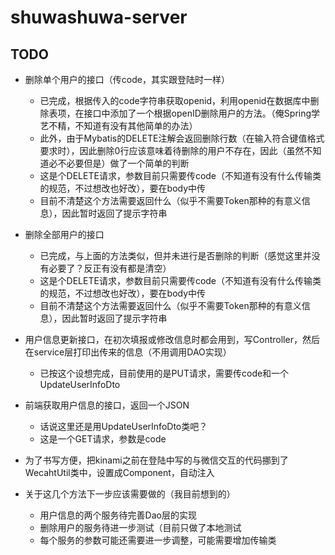 # shuwashuwa-server

## TODO
- 删除单个用户的接口（传code，其实跟登陆时一样）
    - 已完成，根据传入的code字符串获取openid，利用openid在数据库中删除表项，在接口中添加了一个根据openID删除用户的方法。（俺Spring学艺不精，不知道有没有其他简单的办法）
    - 此外，由于Mybatis的DELETE注解会返回删除行数（在输入符合键值格式要求时），因此删除0行应该意味着待删除的用户不存在，因此（虽然不知道必不必要但是）做了一个简单的判断
    - 这是个DELETE请求，参数目前只需要传code（不知道有没有什么传输类的规范，不过想改也好改），要在body中传
    - 目前不清楚这个方法需要返回什么（似乎不需要Token那种的有意义信息），因此暂时返回了提示字符串
    
- 删除全部用户的接口
    - 已完成，与上面的方法类似，但并未进行是否删除的判断（感觉这里并没有必要了？反正有没有都是清空）
    - 这是个DELETE请求，参数目前只需要传code（不知道有没有什么传输类的规范，不过想改也好改），要在body中传
    - 目前不清楚这个方法需要返回什么（似乎不需要Token那种的有意义信息），因此暂时返回了提示字符串

- 用户信息更新接口，在初次填报或修改信息时都会用到，写Controller，然后在service层打印出传来的信息（不用调用DAO实现）
    - 已按这个设想完成，目前使用的是PUT请求，需要传code和一个UpdateUserInfoDto
    
- 前端获取用户信息的接口，返回一个JSON
    - 话说这里还是用UpdateUserInfoDto类吧？
    - 这是一个GET请求，参数是code
    
- 为了书写方便，把kinami之前在登陆中写的与微信交互的代码挪到了WecahtUtil类中，设置成Component，自动注入

- 关于这几个方法下一步应该需要做的（我目前想到的）
    - 用户信息的两个服务待完善Dao层的实现
    - 删除用户的服务待进一步测试（目前只做了本地测试
    - 每个服务的参数可能还需要进一步调整，可能需要增加传输类
